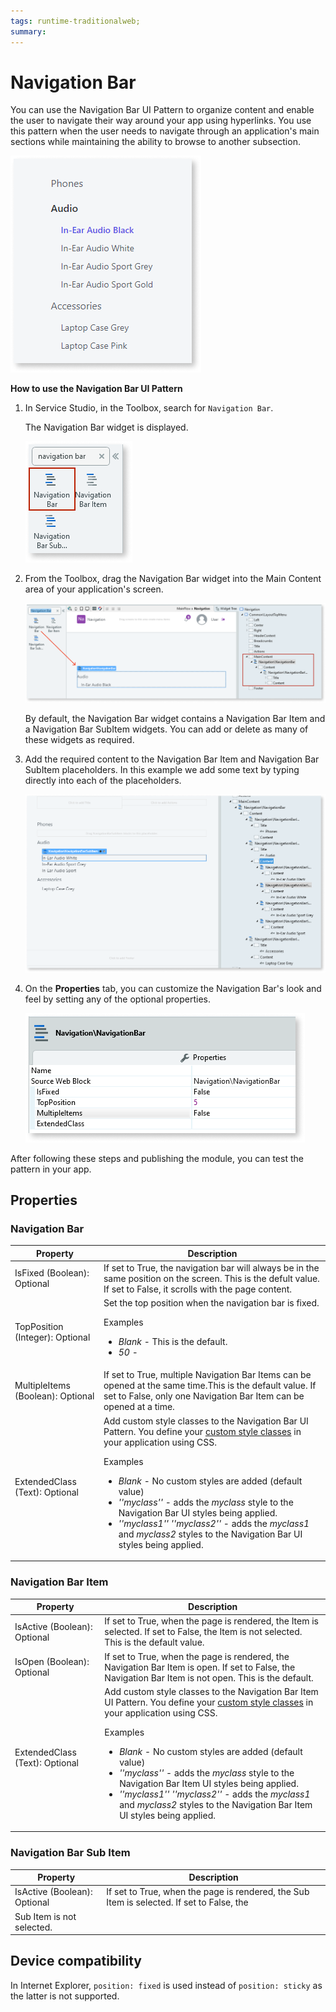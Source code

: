 ```yaml
---
tags: runtime-traditionalweb; 
summary: 
---
```


# Navigation Bar

You can use the Navigation Bar UI Pattern to organize content and enable the user to navigate their way around your app using hyperlinks. You use this pattern when the user needs to navigate through an application's main sections while maintaining the ability to browse to another subsection. 

![](images/navigationbar-image-7.png)

**How to use the Navigation Bar UI Pattern**

1. In Service Studio, in the Toolbox, search for `Navigation Bar`. 

    The Navigation Bar widget is displayed.

      ![](images/navigationbar-image-6.png)

1. From the Toolbox, drag the Navigation Bar widget into the Main Content area of your application's screen.

      ![](images/navigationbar-image-1.png)

    By default, the Navigation Bar widget contains a Navigation Bar Item and a Navigation Bar SubItem widgets. You can add or delete as many of these widgets as required.

1. Add the required content to the Navigation Bar Item and Navigation Bar SubItem placeholders. In this example we add some text by typing directly into each of the placeholders.

    ![](images/navigationbar-image-8.png)

1. On the **Properties** tab, you can customize the Navigation Bar's look and feel by setting any of the optional properties.

    ![](images/navigationbar-image-3.png)

After following these steps and publishing the module, you can test the pattern in your app.

## Properties

### Navigation Bar

| **Property** |  **Description** |  
|---|---|
| IsFixed (Boolean): Optional |  If set to True, the navigation bar will always be in the same position on the screen. This is the defult value. If set to False, it scrolls with the page content. |  
| TopPosition (Integer): Optional  |  Set the top position when the navigation bar is fixed. <p>Examples<ul><li>_Blank_ - This is the default.</li><li>_50_ - </li></ul></p>|  
| MultipleItems (Boolean): Optional | If set to True, multiple Navigation Bar Items can be opened at the same time.This is the default value. If set to False, only one Navigation Bar Item can be opened at a time. | 
| ExtendedClass (Text): Optional | Add custom style classes to the Navigation Bar UI Pattern. You define your [custom style classes](../../../../../develop/ui/look-feel/css.md) in your application using CSS. <p>Examples <ul><li>_Blank_ - No custom styles are added (default value)</li><li>_''myclass''_ - adds the _myclass_ style to the Navigation Bar UI styles being applied.<li>_''myclass1'' ''myclass2''_ - adds the _myclass1_ and _myclass2_ styles to the Navigation Bar UI styles being applied.</li></ul></p> | 

### Navigation Bar Item

| **Property** |  **Description** | 
|---|---|
| IsActive (Boolean): Optional | If set to True, when the page is rendered, the Item is selected. If set to False, the Item is not selected. This is the default value. | 
| IsOpen (Boolean): Optional  |  If set to True, when the page is rendered, the Navigation Bar Item is open. If set to False, the Navigation Bar Item is not open. This is the default.| 
| ExtendedClass (Text): Optional | Add custom style classes to the Navigation Bar Item UI Pattern. You define your [custom style classes](../../../../../develop/ui/look-feel/css.md) in your application using CSS. <p>Examples <ul><li>_Blank_ - No custom styles are added (default value)</li><li>_''myclass''_ - adds the _myclass_ style to the Navigation Bar Item UI styles being applied.<li>_''myclass1'' ''myclass2''_ - adds the _myclass1_ and _myclass2_ styles to the Navigation Bar Item UI styles being applied.</li></ul></p> | 

### Navigation Bar Sub Item

| **Property** |  **Description** |  
|---|---|
| IsActive (Boolean): Optional  |  If set to True, when the page is rendered, the Sub Item is selected. If set to False, the 
Sub Item is not selected. | 

## Device compatibility

In Internet Explorer, `position: fixed` is used instead of `position: sticky` as the latter is not supported.

